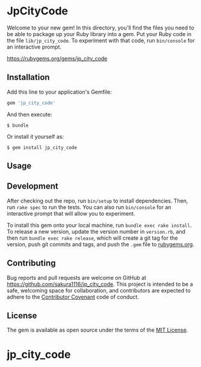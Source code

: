 # JpCityCode

Welcome to your new gem! In this directory, you'll find the files you need to be able to package up your Ruby library into a gem. Put your Ruby code in the file `lib/jp_city_code`. To experiment with that code, run `bin/console` for an interactive prompt.

https://rubygems.org/gems/jp_city_code

## Installation

Add this line to your application's Gemfile:

```ruby
gem 'jp_city_code'
```

And then execute:

    $ bundle

Or install it yourself as:

    $ gem install jp_city_code

## Usage


## Development

After checking out the repo, run `bin/setup` to install dependencies. Then, run `rake spec` to run the tests. You can also run `bin/console` for an interactive prompt that will allow you to experiment.

To install this gem onto your local machine, run `bundle exec rake install`. To release a new version, update the version number in `version.rb`, and then run `bundle exec rake release`, which will create a git tag for the version, push git commits and tags, and push the `.gem` file to [rubygems.org](https://rubygems.org).

## Contributing

Bug reports and pull requests are welcome on GitHub at https://github.com/sakura1116/jp_city_code. This project is intended to be a safe, welcoming space for collaboration, and contributors are expected to adhere to the [Contributor Covenant](http://contributor-covenant.org) code of conduct.


## License

The gem is available as open source under the terms of the [MIT License](http://opensource.org/licenses/MIT).

# jp_city_code
